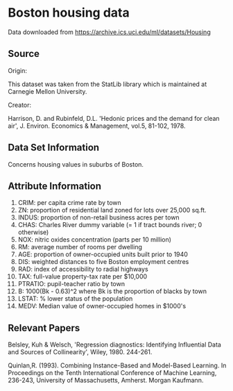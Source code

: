# Boston housing data

Data downloaded from https://archive.ics.uci.edu/ml/datasets/Housing

## Source

Origin:

This dataset was taken from the StatLib library which is maintained at Carnegie Mellon University.

Creator:

Harrison, D. and Rubinfeld, D.L.
'Hedonic prices and the demand for clean air', J. Environ. Economics & Management, vol.5, 81-102, 1978.

## Data Set Information

Concerns housing values in suburbs of Boston.

## Attribute Information

1. CRIM: per capita crime rate by town
2. ZN: proportion of residential land zoned for lots over 25,000 sq.ft.
3. INDUS: proportion of non-retail business acres per town
4. CHAS: Charles River dummy variable (= 1 if tract bounds river; 0 otherwise)
5. NOX: nitric oxides concentration (parts per 10 million)
6. RM: average number of rooms per dwelling
7. AGE: proportion of owner-occupied units built prior to 1940
8. DIS: weighted distances to five Boston employment centres
9. RAD: index of accessibility to radial highways
10. TAX: full-value property-tax rate per $10,000
11. PTRATIO: pupil-teacher ratio by town
12. B: 1000(Bk - 0.63)^2 where Bk is the proportion of blacks by town
13. LSTAT: % lower status of the population
14. MEDV: Median value of owner-occupied homes in $1000's

## Relevant Papers

Belsley, Kuh & Welsch, 'Regression diagnostics: Identifying Influential Data and Sources of Collinearity', Wiley, 1980. 244-261.

Quinlan,R. (1993). Combining Instance-Based and Model-Based Learning. In Proceedings on the Tenth International Conference of Machine Learning, 236-243, University of Massachusetts, Amherst. Morgan Kaufmann.

